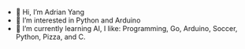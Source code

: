 - 👋 Hi, I’m Adrian Yang
- 👀 I’m interested in Python and Arduino
- 🌱 I’m currently learning AI,
I like:
Programming,
Go,
Arduino,
Soccer,
Python,
Pizza,
and C.

<!---
adrianyang2012/adrianyang2012 is a ✨ special ✨ repository because its `README.md` (this file) appears on your GitHub profile.
You can click the Preview link to take a look at your changes.
--->
